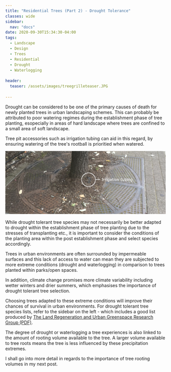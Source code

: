 ```yaml
---
title: "Residential Trees (Part 2) - Drought Tolerance"
classes: wide
sidebar:
  nav: "docs"
date: 2020-09-30T15:34:30-04:00
tags:
  - Landscape
  - Design
  - Trees
  - Residential
  - Drought
  - Waterlogging
  
header:
  teaser: /assets/images/treegrilleteaser.JPG
  
---
```



Drought can be considered to be one of the primary causes of death for newly planted trees in urban landscaping schemes. This can probably be attributed to poor watering regimes during the establishment phase of tree planting, esopecially in areas of hard landscape where trees are confined to a small area of soft landscape.

Tree pit accessories such as irrigation tubing can aid in this regard, by ensuring watering of the tree's rootball is prioritied when watered.

<img src="/assets/images/Irrigationtubing.JPG" alt="">

<p style="text-align: justify;">

While drought tolerant tree species may not necessarily be better adapted to drought within the establishment phase of tree planting due to the stresses of transplanting etc., it is important to consider the conditions of the planting area within the post establishment phase and select species accordingly.

Trees in urban environments are often surrounded by impermeable surfaces and this lack of access to water can mean they are subjected to more extreme conditions (drought and waterlogging) in comparison to trees planted within parks/open spaces. 

In addition, climate change promises more climate variability including wetter winters and drier summers, which emphasises the importance of drought tolerant tree selection. 

</p>

Choosing trees adapted to these extreme conditions will improve their chances of survival in urban environments. For drought tolerant tree species lists, refer to the sidebar on the left - which includes a good list produced by [The Land Regeneration and Urban Greenspace Research Group (PDF)][landregen-ref].

[landregen-ref]: https://www.google.com/url?sa=t&rct=j&q=&esrc=s&source=web&cd=&cad=rja&uact=8&ved=2ahUKEwjM7MLRhpHsAhWpVRUIHcuqAQwQFjARegQIARAB&url=https%3A%2F%2Fwww.forestresearch.gov.uk%2Fdocuments%2F2451%2FFR_Doick_BPG20_2015.pdf&usg=AOvVaw2GCeStSG1nIy2BLgUHV5gQ

<p style="text-align: justify;">

The degree of drought or waterlogging a tree experiences is also linked to the amount of rooting volume available to the tree. A larger volume available to tree roots means the tree is less influenced by these precipitation extremes.

I shall go into more detail in regards to the importance of tree rooting volumes in my next post.

</p>
